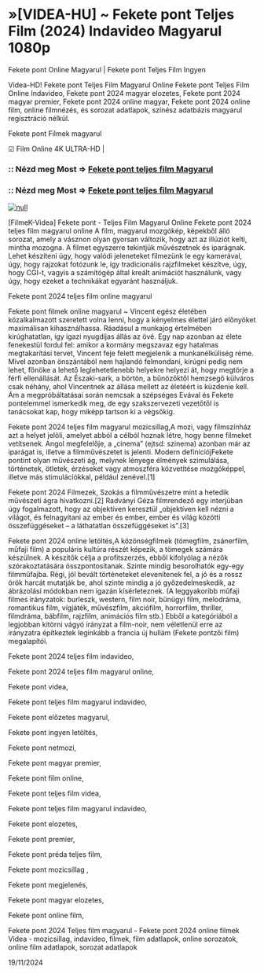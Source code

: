 # »[VIDEA-HU] ~ Fekete pont Teljes Film (2024) Indavideo Magyarul 1080p




Fekete pont Online Magyarul | Fekete pont Teljes Film Ingyen

Videa-HD! Fekete pont Teljes Film Magyarul Online Fekete pont Teljes Film Online Indavideo, Fekete pont 2024 magyar elozetes, Fekete pont 2024 magyar premier, Fekete pont 2024 online magyar, Fekete pont 2024 online film, online filmnézés, és sorozat adatlapok, színész adatbázis magyarul regisztráció nélkül.

Fekete pont Filmek magyarul

☑ Film Online 4K ULTRA-HD |

### :: Nézd meg Most => [Fekete pont teljes film Magyarul](https://t.co/svHps6VtD6)

### :: Nézd meg Most => [Fekete pont teljes film Magyarul](https://t.co/svHps6VtD6)

[![null](https://static.wixstatic.com/media/855a25_043b5abeb4ae4d35ac003198e7fe56ed~mv2.gif)](https://t.co/svHps6VtD6)

[FilmeK-Videa] Fekete pont - Teljes Film Magyarul Online Fekete pont 2024 teljes film magyarul online A film, magyarul mozgókép, képekből álló sorozat, amely a vásznon olyan gyorsan változik, hogy azt az illúziót kelti, mintha mozogna. A filmet egyszerre tekintjük művészetnek és iparágnak. Lehet készíteni úgy, hogy valódi jeleneteket filmezünk le egy kamerával, úgy, hogy rajzokat fotózunk le, így tradicionális rajzfilmeket készítve, úgy, hogy CGI-t, vagyis a számítógép által kreált animációt használunk, vagy úgy, hogy ezeket a technikákat egyaránt használjuk.

Fekete pont 2024 teljes film online magyarul

Fekete pont filmek online magyarul ~ Vincent egész életében közalkalmazott szeretett volna lenni, hogy a kényelmes élettel járó előnyöket maximálisan kihasználhassa. Ráadásul a munkajog értelmében kirúghatatlan, így igazi nyugdíjas állás az övé. Egy nap azonban az élete fenekestül fordul fel: amikor a kormány megszavaz egy hatalmas megtakarítási tervet, Vincent feje felett megjelenik a munkanélküliség réme. Mivel azonban önszántából nem hajlandó felmondani, kirúgni pedig nem lehet, főnöke a lehető leglehetetlenebb helyekre helyezi át, hogy megtörje a férfi ellenállását. Az Északi-sark, a börtön, a bűnözőktől hemzsegő külváros csak néhány, ahol Vincentnek az állása mellett az életéért is küzdenie kell. Ám a megpróbáltatásai során nemcsak a szépséges Evával és Fekete pontelemmel ismerkedik meg, de egy szakszervezeti vezetőtől is tanácsokat kap, hogy miképp tartson ki a végsőkig.

Fekete pont 2024 teljes film magyarul mozicsillag,A mozi, vagy filmszínház azt a helyet jelöli, amelyet abból a célból hoznak létre, hogy benne filmeket vetítsenek. Angol megfelelője, a „cinema” (ejtsd: szinema) azonban már az iparágat is, illetve a filmművészetet is jelenti. Modern definíciójFekete pontint olyan művészeti ág, melynek lényege élmények szimulálása, történetek, ötletek, érzéseket vagy atmoszféra közvetítése mozgóképpel, illetve más stimulációkkal, például zenével.[1]

Fekete pont 2024 Filmezek, Szokás a filmművészetre mint a hetedik művészeti ágra hivatkozni.[2] Radványi Géza filmrendező egy interjúban úgy fogalmazott, hogy az objektíven keresztül „objektíven kell nézni a világot, és felnagyítani az ember és ember, ember és világ közötti összefüggéseket – a láthatatlan összefüggéseket is”.[3]

Fekete pont 2024 online letöltés,A közönségfilmek (tömegfilm, zsánerfilm, műfaji film) a populáris kultúra részét képezik, a tömegek számára készülnek. A készítők célja a profitszerzés, ebből kifolyólag a nézők szórakoztatására összpontosítanak. Szinte mindig besorolhatók egy-egy filmműfajba. Régi, jól bevált történeteket elevenítenek fel, a jó és a rossz örök harcát mutatják be, ahol szinte mindig a jó győzedelmeskedik, az ábrázolási módokban nem igazán kísérleteznek. (A leggyakoribb műfaji filmes irányzatok: burleszk, western, film noir, bűnügyi film, melodráma, romantikus film, vígjáték, művészfilm, akciófilm, horrorfilm, thriller, filmdráma, bábfilm, rajzfilm, animációs film stb.) Ebből a kategóriából a legjobban kitörni vágyó irányzat a film-noir, nem véletlenül erre az irányzatra építkeztek leginkább a francia új hullám (Fekete pontzői film) megalapítói.

Fekete pont 2024 teljes film indavideo,

Fekete pont 2024 teljes film magyarul online,

Fekete pont videa,

Fekete pont teljes film magyarul indavideo,

Fekete pont előzetes magyarul,

Fekete pont ingyen letöltés,

Fekete pont netmozi,

Fekete pont magyar premier,

Fekete pont film online,

Fekete pont teljes film videa,

Fekete pont teljes film magyarul indavideo,

Fekete pont elozetes,

Fekete pont premier,

Fekete pont préda teljes film,

Fekete pont mozicsillag ,

Fekete pont megjelenés,

Fekete pont magyar elozetes,

Fekete pont online film,

Fekete pont 2024 Teljes film magyarul - Fekete pont 2024 online filmek Videa - mozicsillag, indavideo, filmek, film adatlapok, online sorozatok, online film adatlapok, sorozat adatlapok

19/11/2024
